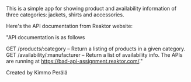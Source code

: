 This is a simple app for showing product and availability information of three categories: jackets, shirts and accessories.

Here's the API documentation from Reaktor website:

"API documentation is as follows

GET /products/:category – Return a listing of products in a given category.
GET /availability/:manufacturer – Return a list of availability info.
The APIs are running at https://bad-api-assignment.reaktor.com/."

Created by Kimmo Perälä
